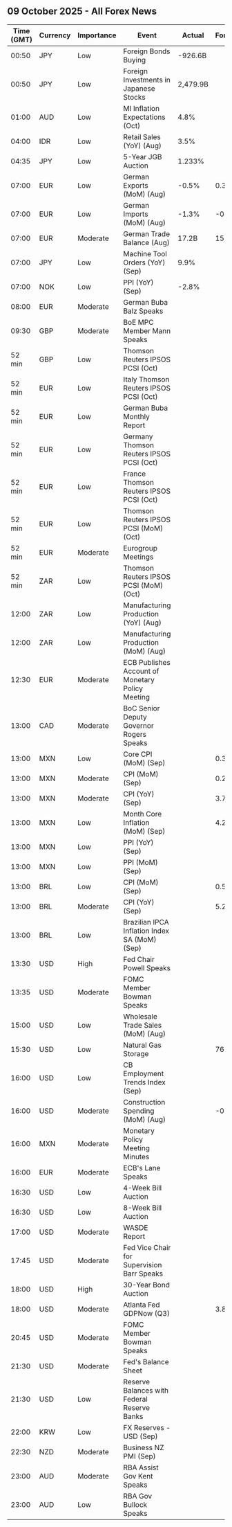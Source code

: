 ## 09 October 2025 - All Forex News

| Time (GMT) | Currency | Importance | Event | Actual | Forecast | Previous |
|------|----------|------------|-------|--------|----------|----------|
| 00:50 | JPY | Low | Foreign Bonds Buying | -926.6B |  | -158.7B |
| 00:50 | JPY | Low | Foreign Investments in Japanese Stocks | 2,479.9B |  | -961.8B |
| 01:00 | AUD | Low | MI Inflation Expectations (Oct) | 4.8% |  | 4.7% |
| 04:00 | IDR | Low | Retail Sales (YoY) (Aug) | 3.5% |  | 4.7% |
| 04:35 | JPY | Low | 5-Year JGB Auction | 1.233% |  | 1.119% |
| 07:00 | EUR | Low | German Exports (MoM) (Aug) | -0.5% | 0.3% | -0.6% |
| 07:00 | EUR | Low | German Imports (MoM) (Aug) | -1.3% | -0.5% | -0.1% |
| 07:00 | EUR | Moderate | German Trade Balance (Aug) | 17.2B | 15.1B | 14.7B |
| 07:00 | JPY | Low | Machine Tool Orders (YoY) (Sep) | 9.9% |  | 8.5% |
| 07:00 | NOK | Low | PPI (YoY) (Sep) | -2.8% |  | -3.0% |
| 08:00 | EUR | Moderate | German Buba Balz Speaks |  |  |  |
| 09:30 | GBP | Moderate | BoE MPC Member Mann Speaks |  |  |  |
| 52 min | GBP | Low | Thomson Reuters IPSOS PCSI (Oct) |  |  | 49.9 |
| 52 min | EUR | Low | Italy Thomson Reuters IPSOS PCSI (Oct) |  |  | 47.13 |
| 52 min | EUR | Low | German Buba Monthly Report |  |  |  |
| 52 min | EUR | Low | Germany Thomson Reuters IPSOS PCSI (Oct) |  |  | 47.00 |
| 52 min | EUR | Low | France Thomson Reuters IPSOS PCSI (Oct) |  |  | 39.89 |
| 52 min | EUR | Low | Thomson Reuters IPSOS PCSI (MoM) (Oct) |  |  | 48.97 |
| 52 min | EUR | Moderate | Eurogroup Meetings |  |  |  |
| 52 min | ZAR | Low | Thomson Reuters IPSOS PCSI (MoM) (Oct) |  |  | 47.10 |
| 12:00 | ZAR | Low | Manufacturing Production (YoY) (Aug) |  |  | -0.7% |
| 12:00 | ZAR | Low | Manufacturing Production (MoM) (Aug) |  |  | -0.5% |
| 12:30 | EUR | Moderate | ECB Publishes Account of Monetary Policy Meeting |  |  |  |
| 13:00 | CAD | Moderate | BoC Senior Deputy Governor Rogers Speaks |  |  |  |
| 13:00 | MXN | Low | Core CPI (MoM) (Sep) |  | 0.32% | 0.22% |
| 13:00 | MXN | Moderate | CPI (MoM) (Sep) |  | 0.27% | 0.06% |
| 13:00 | MXN | Moderate | CPI (YoY) (Sep) |  | 3.79% | 3.57% |
| 13:00 | MXN | Low | Month Core Inflation (MoM) (Sep) |  | 4.28% | 4.23% |
| 13:00 | MXN | Low | PPI (YoY) (Sep) |  |  | 3.30% |
| 13:00 | MXN | Low | PPI (MoM) (Sep) |  |  | -0.40% |
| 13:00 | BRL | Low | CPI (MoM) (Sep) |  | 0.52% | -0.11% |
| 13:00 | BRL | Moderate | CPI (YoY) (Sep) |  | 5.22% | 5.13% |
| 13:00 | BRL | Low | Brazilian IPCA Inflation Index SA (MoM) (Sep) |  |  | -0.04% |
| 13:30 | USD | High | Fed Chair Powell Speaks |  |  |  |
| 13:35 | USD | Moderate | FOMC Member Bowman Speaks |  |  |  |
| 15:00 | USD | Low | Wholesale Trade Sales (MoM) (Aug) |  |  | 1.4% |
| 15:30 | USD | Low | Natural Gas Storage |  | 76B | 53B |
| 16:00 | USD | Low | CB Employment Trends Index (Sep) |  |  | 106.41 |
| 16:00 | USD | Moderate | Construction Spending (MoM) (Aug) |  | -0.1% | -0.1% |
| 16:00 | MXN | Moderate | Monetary Policy Meeting Minutes |  |  |  |
| 16:00 | EUR | Moderate | ECB's Lane Speaks |  |  |  |
| 16:30 | USD | Low | 4-Week Bill Auction |  |  | 4.060% |
| 16:30 | USD | Low | 8-Week Bill Auction |  |  | 3.960% |
| 17:00 | USD | Moderate | WASDE Report |  |  |  |
| 17:45 | USD | Moderate | Fed Vice Chair for Supervision Barr Speaks |  |  |  |
| 18:00 | USD | High | 30-Year Bond Auction |  |  | 4.651% |
| 18:00 | USD | Moderate | Atlanta Fed GDPNow (Q3) |  | 3.8% | 3.8% |
| 20:45 | USD | Moderate | FOMC Member Bowman Speaks |  |  |  |
| 21:30 | USD | Moderate | Fed's Balance Sheet |  |  | 6,587B |
| 21:30 | USD | Low | Reserve Balances with Federal Reserve Banks |  |  | 2.980T |
| 22:00 | KRW | Low | FX Reserves - USD (Sep) |  |  | 416.29B |
| 22:30 | NZD | Moderate | Business NZ PMI (Sep) |  |  | 49.9 |
| 23:00 | AUD | Moderate | RBA Assist Gov Kent Speaks |  |  |  |
| 23:00 | AUD | Low | RBA Gov Bullock Speaks |  |  |  |
